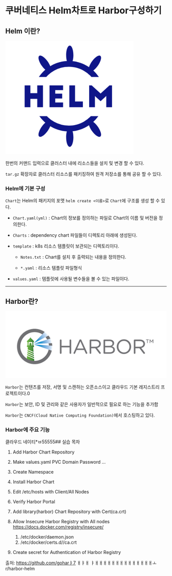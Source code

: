 # 쿠버네티스 Helm차트로 Harbor구성하기
## Helm 이란?
<img src="https://github.com/hyunseungbin9408/CCCR_experience/blob/master/png/helm_logo.png" alt="drawing" width="400"/>

 한번의 커맨드 입력으로 클러스터 내에 리소스들을 설치 및 변경 할 수 있다.

`tar.gz` 확장자로 클러스터 리소스를 패키징하여 원격 저장소를 통해 공유 할 수 있다.


### Helm에 기본 구성

`Chart`는 Helm의 패키지의 포맷 `helm create <이름>`로 `Chart`에 구조를 생성 할 수 있다.

+ `Chart.yaml(yml)` : Chart의 정보를 정의하는 파일로 Chart의 이름 및 버전을 정의한다.

+ `Charts` : dependency chart 파일들이 디렉토리 아래에 생성된다.

+ `template` : k8s 리소스 템플릿이 보관되는 디렉토리이다.

  + `Notes.txt` : Chart를 설치 후 출력되는 내용을 정의한다.
  
  + `*.yaml` : 리소스 템플릿 파일형식
  
+ `values.yaml` : 템플릿에 사용될 변수들을 볼 수 있는 파일이다.

***

## Harbor란?

<img src="https://github.com/hyunseungbin9408/CCCR_experience/blob/master/png/harbor_logo.png" alt="drawing" width="600"/>

`Harbor`는 컨텐츠를 저장, 서명 및 스캔하는 오픈소스이고 클라우드 기본 레지스트리 프로젝트이다.0

`Harbor`는 보안, ID 및 관리와 같은 사용자가 일반적으로 필요로 하는 기능을 추가함

`Harbor`는 `CNCF(Cloud Native Computing Foundation)`에서 호스팅하고 있다.

### Harbor에 주요 기능

클라우드 네이티*ㅂ55555## 실습 목차
1. Add Harbor Chart Repository

2. Make values.yaml
    PVC
    Domain
    Password
    ...

3. Create Namespace

4. Install Harbor Chart

5. Edit /etc/hosts with Client/All Nodes

6. Verify Harbor Portal

7. Add library(harbor) Chart Repository with Cert(ca.crt)

8. Allow Insecure Harbor Registry with All nodes
https://docs.docker.com/registry/insecure/
    1) /etc/docker/daemon.json
    2) /etc/docker/certs.d/<domain>/ca.crt

9. Create secret for Authentication of Harbor Registry 

출처: https://github.com/goharㅑ7
ㅐㅑㅐ 
ㅑㅐㅐㅐㅐㅐㅐㅐㅐㅐㅐㅐㅐㅐㅐㅗr/harbor-helm

